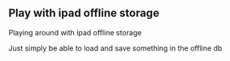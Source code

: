 ## Play with ipad offline storage

Playing around with ipad offline storage

Just simply be able to load and save something in the offline db